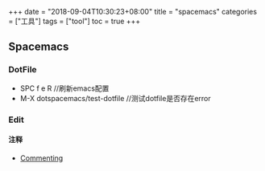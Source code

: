 +++
date = "2018-09-04T10:30:23+08:00" title = "spacemacs" categories = ["工具"] tags = ["tool"] toc = true
+++

## Spacemacs ##

### DotFile ###
-  SPC f e R   //刷新emacs配置
-  M-X dotspacemacs/test-dotfile  //测试dotfile是否存在error

### Edit ###

#### 注释 ####
- [Commenting](http://spacemacs.org/doc/DOCUMENTATION#commenting) 



